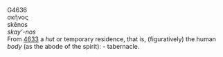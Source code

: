 <body>
  <p>G4636<br>  σκῆνος  <br> skēnos  <br><i>skay‘-nos </i><br>From <a href="g4633.htm">4633</a>  a <i>hut</i> or temporary residence, that is, (figuratively) the human <i>body</i> (as the abode of the spirit): - tabernacle.<br></p>
 </body>